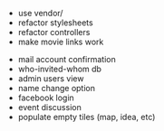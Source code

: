 + use vendor/
+ refactor stylesheets
+ refactor controllers
+ make movie links work
- mail account confirmation
- who-invited-whom db
- admin users view
- name change option
- facebook login
- event discussion
- populate empty tiles (map, idea, etc)
